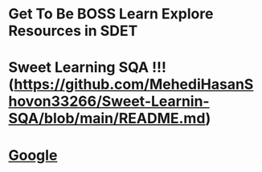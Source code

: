 # Get To Be BOSS Learn Explore Resources in SDET

# Sweet Learning SQA !!! (https://github.com/MehediHasanShovon33266/Sweet-Learnin-SQA/blob/main/README.md)

# <a href="https://www.google.com/" target="_blank">Google</a>
